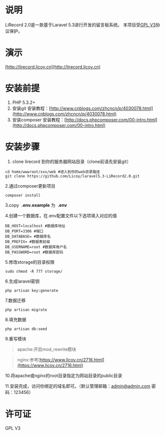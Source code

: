 # 说明
LiRecord 2.0是一款基于Laravel 5.3进行开发的留言板系统。
本项目受[GPL V3](http://www.gnu.org/licenses/gpl-3.0.html)协议保护。

# 演示
[http://lirecord.licoy.cn](http://lirecord.licoy.cn)

# 安装前提
1. PHP 5.3.2+
1. 安装git
    安装教程：[http://www.cnblogs.com/zhcncn/p/4030078.html](http://www.cnblogs.com/zhcncn/p/4030078.html)
2. 安装composer
    安装教程：[http://docs.phpcomposer.com/00-intro.html](http://docs.phpcomposer.com/00-intro.html)

# 安装步骤
1. clone lirecord 到你的服务器网站目录（clone前请先安装git）

```
cd home/wwwroot/xxx/web #进入到你的web目录路径
git clone https://github.com/Licoy/laravel5.3-LiRecord2.0.git
```

2.通过composer更新项目
```
composer install
```

3.copy  **.env.example**  为  **.env** 

4.创建一个数据库，在.env配置文件以下选项填入对应的值
```
DB_HOST=localhost #数据库地址
DB_PORT=3306 #端口
DB_DATABASE= #数据库名
DB_PREFIX= #数据表前缀
DB_USERNAME=root #数据库用户名
DB_PASSWORD=root #数据库密码
```

5.修改storage的目录权限
```
sudo chmod -R 777 storage/
```

6.生成laravel密钥
```
php artisan key:generate
```

7.数据迁移
```
php artisan migrate
```

8.填充数据
```
php artisan db:seed
```

9.重写模块
> apache:开启mod_rewrite模块

> nginx:参考[https://www.licoy.cn/2716.html](https://www.licoy.cn/2716.html)


10.将apache或nginx的root目录指定为网站目录的public目录


11.安装完成，访问你绑定的域名即可。（默认管理邮箱：admin@admin.com 密码：123456）

# 许可证

GPL V3
